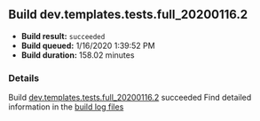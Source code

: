 ## Build dev.templates.tests.full_20200116.2
- **Build result:** `succeeded`
- **Build queued:** 1/16/2020 1:39:52 PM
- **Build duration:** 158.02 minutes
### Details
Build [dev.templates.tests.full_20200116.2](https://winappstudio.visualstudio.com/web/build.aspx?pcguid=a4ef43be-68ce-4195-a619-079b4d9834c2&builduri=vstfs%3a%2f%2f%2fBuild%2fBuild%2f32566) succeeded
Find detailed information in the [build log files]()
